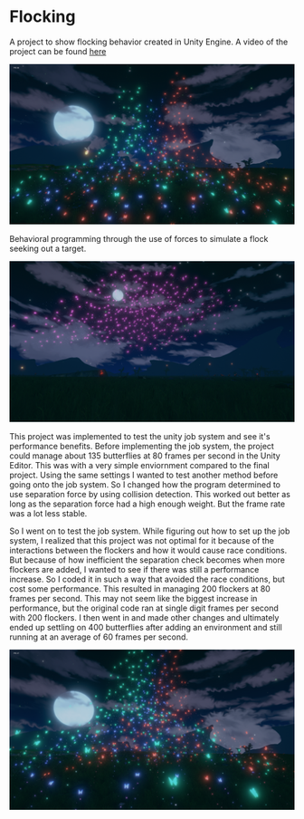 # Flocking
A project to show flocking behavior created in Unity Engine. A video of the project can be found [here](https://www.youtube.com/watch?v=WWfV0Rc7MG4)

![alt text](Images/Scene2_1.png)

Behavioral programming through the use of forces to simulate a flock seeking out a target. 

![alt text](Images/Scene3.png)

This project was implemented to test the unity job system and see it's performance benefits. Before implementing the job system, the project could manage about 135 butterflies at 80 frames per second in the Unity Editor. This was with a very simple enviornment compared to the final project. Using the same settings I wanted to test another method before going onto the job system. So I changed how the program determined to use separation force by using collision detection. This worked out better as long as the separation force had a high enough weight. But the frame rate was a lot less stable. 

So I went on to test the job system. While figuring out how to set up the job system, I realized that this project was not optimal for it because of the interactions between the flockers and how it would cause race conditions. But because of how inefficient the separation check becomes when more flockers are added, I wanted to see if there was still a performance increase. So I coded it in such a way that avoided the race conditions, but cost some performance. This resulted in managing 200 flockers at 80 frames per second. This may not seem like the biggest increase in performance, but the original code ran at single digit frames per second with 200 flockers. I then went in and made other changes and ultimately ended up settling on 400 butterflies after adding an environment and still running at an average of 60 frames per second.

![alt text](Images/Scene2_2.png)
